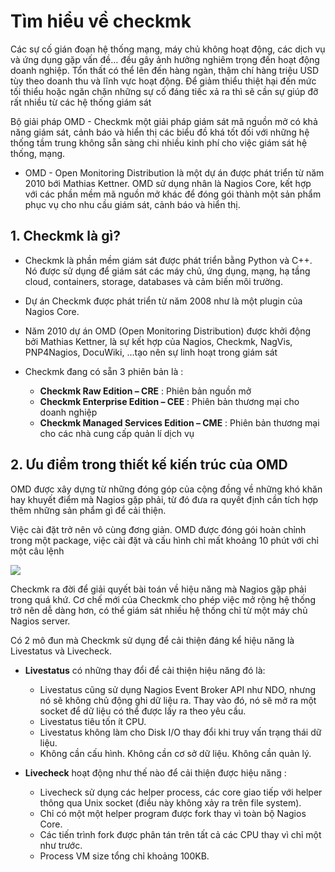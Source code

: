 # Tìm hiểu về checkmk

Các sự cố gián đoạn hệ thống mạng, máy chủ không hoạt động, các dịch vụ và ứng dụng gặp vấn đề… đều gây ảnh hưởng nghiêm trọng đến hoạt động doanh nghiệp. Tổn thất có thể lên đến hàng ngàn, thậm chí hàng triệu USD tùy theo doanh thu và lĩnh vực hoạt động. Để giảm thiểu thiệt hại đến mức tối thiểu hoặc ngăn chặn những sự cố đáng tiếc xả ra thì sẽ cần sự giúp đỡ rất nhiều từ các hệ thống giám sát

Bộ giải pháp OMD - Checkmk một giải pháp giám sát mã nguồn mở có khả năng giám sát, cảnh báo và hiển thị các biểu đồ khá tốt đối với những hệ thống tầm trung không sẵn sàng chi nhiều kinh phí cho việc giám sát hệ thống, mạng.

- OMD - Open Monitoring Distribution là một dự án được phát triển từ năm 2010 bới Mathias Kettner. OMD sử dụng nhân là Nagios Core, kết hợp với các phần mềm mã nguồn mở khác để đóng gói thành một sản phẩm phục vụ cho nhu cầu giám sát, cảnh báo và hiển thị.

## 1. Checkmk là gì?
- Checkmk là phần mềm giám sát được phát triển bằng Python và C++. Nó được sử dụng để giám sát các máy chủ, ứng dụng, mạng, hạ tầng cloud, containers, storage, databases và cảm biến môi trường.

- Dự án Checkmk được phát triển từ năm 2008 như là một plugin của Nagios Core.

- Năm 2010 dự án OMD (Open Monitoring Distribution) được khởi động bởi Mathias Kettner, là sự kết hợp của Nagios, Checkmk, NagVis, PNP4Nagios, DocuWiki, …tạo nên sự linh hoạt trong giám sát

- Checkmk đang có sẵn 3 phiên bản là :
    - **Checkmk Raw Edition – CRE** : Phiên bản nguồn mở
    - **Checkmk Enterprise Edition – CEE** : Phiên bản thương mại cho doanh nghiệp
    - **Checkmk Managed Services Edition – CME** : Phiên bản thương mại cho các nhà cung cấp quản lí dịch vụ

## 2. Ưu điểm trong thiết kế kiến trúc của OMD
OMD được xây dựng từ những đóng góp của cộng đồng về những khó khăn hay khuyết điểm mà Nagios gặp phải, từ đó đưa ra quyết định cần tích hợp thêm những sản phẩm gì để cải thiện.

Việc cài đặt trở nên vô cùng đơng giản. OMD được đóng gói hoàn chỉnh trong một package, việc cài đặt và cấu hình chỉ mất khoảng 10 phút với chỉ một câu lệnh

<img src="https://i.imgur.com/uzCKqqD.png">

Checkmk ra đời để giải quyết bài toán về hiệu năng mà Nagios gặp phải trong quá khứ. Cơ chế mới của Checkmk cho phép việc mở rộng hệ thống trở nên dễ dàng hơn, có thể giám sát nhiều hệ thống chỉ từ một máy chủ Nagios server.

Có 2 mô đun mà Checkmk sử dụng để cải thiện đáng kể hiệu năng là Livestatus và Livecheck.
- **Livestatus** có những thay đổi để cải thiện hiệu năng đó là:
    - Livestatus cũng sử dụng Nagios Event Broker API như NDO, nhưng nó sẽ không chủ động ghi dữ liệu ra. Thay vào đó, nó sẽ mở ra một socket để dữ liệu có thể được lấy ra theo yêu cầu.
    - Livestatus tiêu tốn ít CPU.
    - Livestatus không làm cho Disk I/O thay đổi khi truy vấn trạng thái dữ liệu.
    - Không cần cấu hình. Không cần cơ sở dữ liệu. Không cần quản lý.

- **Livecheck** hoạt động như thế nào để cải thiện được hiệu năng :
    - Livecheck sử dụng các helper process, các core giao tiếp với helper thông qua Unix socket (điều này không xảy ra trên file system).
    - Chỉ có một một helper program được fork thay vì toàn bộ Nagios Core.
    - Các tiến trình fork được phân tán trên tất cả các CPU thay vì chỉ một như trước.
    - Process VM size tổng chỉ khoảng 100KB.